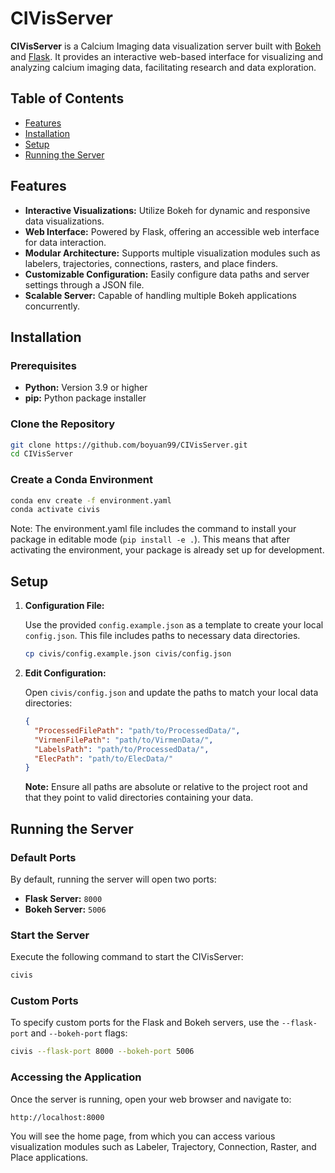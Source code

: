 # CIVisServer

**CIVisServer** is a Calcium Imaging data visualization server built with [Bokeh](https://bokeh.org/) and [Flask](https://flask.palletsprojects.com/en/3.0.x/). It provides an interactive web-based interface for visualizing and analyzing calcium imaging data, facilitating research and data exploration.

## Table of Contents

- [Features](#features)
- [Installation](#installation)
- [Setup](#setup)
- [Running the Server](#running-the-server)

## Features

- **Interactive Visualizations:** Utilize Bokeh for dynamic and responsive data visualizations.
- **Web Interface:** Powered by Flask, offering an accessible web interface for data interaction.
- **Modular Architecture:** Supports multiple visualization modules such as labelers, trajectories, connections, rasters, and place finders.
- **Customizable Configuration:** Easily configure data paths and server settings through a JSON file.
- **Scalable Server:** Capable of handling multiple Bokeh applications concurrently.

## Installation

### Prerequisites

- **Python:** Version 3.9 or higher
- **pip:** Python package installer

### Clone the Repository

```bash
git clone https://github.com/boyuan99/CIVisServer.git
cd CIVisServer
```
### Create a Conda Environment
```bash
conda env create -f environment.yaml
conda activate civis
```
Note: The environment.yaml file includes the command to install your package in editable mode (`pip install -e .`). This means that after activating the environment, your package is already set up for development.


## Setup

1. **Configuration File:**
   
   Use the provided `config.example.json` as a template to create your local `config.json`. This file includes paths to necessary data directories.

   ```bash
   cp civis/config.example.json civis/config.json
   ```

2. **Edit Configuration:**

   Open `civis/config.json` and update the paths to match your local data directories:

   ```json
   {
     "ProcessedFilePath": "path/to/ProcessedData/",
     "VirmenFilePath": "path/to/VirmenData/",
     "LabelsPath": "path/to/ProcessedData/",
     "ElecPath": "path/to/ElecData/"
   }
   ```

   **Note:** Ensure all paths are absolute or relative to the project root and that they point to valid directories containing your data.

## Running the Server

### Default Ports

By default, running the server will open two ports:

- **Flask Server:** `8000`
- **Bokeh Server:** `5006`

### Start the Server

Execute the following command to start the CIVisServer:

```bash
civis
```

### Custom Ports

To specify custom ports for the Flask and Bokeh servers, use the `--flask-port` and `--bokeh-port` flags:

```bash
civis --flask-port 8000 --bokeh-port 5006
```

### Accessing the Application

Once the server is running, open your web browser and navigate to:

```
http://localhost:8000
```

You will see the home page, from which you can access various visualization modules such as Labeler, Trajectory, Connection, Raster, and Place applications.

